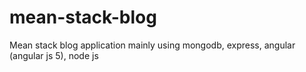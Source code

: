 # mean-stack-blog
Mean stack blog application mainly using mongodb, express, angular (angular js 5), node js
